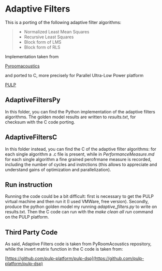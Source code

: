 # Adaptive Filters
This is a porting of the following adaptive filter algorithms:

> - Normalized Least Mean Squares
> - Recursive Least Squares
> - Block form of LMS
> - Block form of RLS

Implementation taken from

[Pyroomacoustics](https://github.com/LCAV/pyroomacoustics/blob/master/examples/adaptive_filters.py)

and ported to C, more precisely for Parallel Ultra-Low Power platform

[PULP](https://github.com/pulp-platform)

## AdaptiveFiltersPy

In this folder, you can find the Python implementation of the adaptive filters algorithms.
The golden model results are written to *results.txt*, for checksum with the C code porting.

## AdaptiveFiltersC

In this folder instead, you can find the C of the adaptive filter algorithms: for each single algorithm a .c file is present, while in *PerformanceMeasure.md* for each single algorithm a fine grained perofrmane measure is recorded, including the number of cycles and instrctions (this allows to appreciate and understand gains of optimization and parallelization).

## Run instruction

Running the code could be a bit difficult: first is necessary to get the PULP virtual machine and then run it (I used VMWare, free version). 
Secondly, produce the python golden model my running *adaptive_filters.py* to write on results.txt.
Then the C code can run with the *make clean all run* command on the PULP platform.

## Third Party Code

As said, Adaptive Filters code is taken from PyRoomAcoustics repository, while the invert matrix function in the C code is taken from:

[https://github.com/pulp-platform/pulp-dsp](https://github.com/pulp-platform/pulp-dsp)